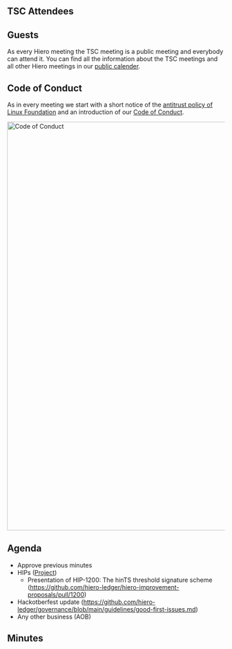 ## TSC Attendees

## Guests

As every Hiero meeting the TSC meeting is a public meeting and everybody can attend it.
You can find all the information about the TSC meetings and all other Hiero meetings in our [public calender](https://zoom-lfx.platform.linuxfoundation.org/meetings/hiero?view=week).

## Code of Conduct

As in every meeting we start with a short notice of the [antitrust policy of Linux Foundation](https://www.linuxfoundation.org/legal/antitrust-policy)
and an introduction of our [Code of Conduct](https://www.lfdecentralizedtrust.org/code-of-conduct).

<img width="945" alt="Code of Conduct" src="https://github.com/user-attachments/assets/3a187bc9-65ae-461e-bb46-7ce0db8e32cf">

## Agenda

- Approve previous minutes
- HIPs ([Project](https://github.com/orgs/hiero-ledger/projects/31/views/1?sortedBy%5Bdirection%5D=asc&sortedBy%5BcolumnId%5D=Status))
  - Presentation of  HIP-1200: The hinTS threshold signature scheme (https://github.com/hiero-ledger/hiero-improvement-proposals/pull/1200)
- Hackotberfest update (https://github.com/hiero-ledger/governance/blob/main/guidelines/good-first-issues.md)
- Any other business (AOB)

## Minutes
